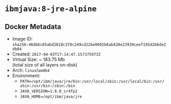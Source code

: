 # `ibmjava:8-jre-alpine`

## Docker Metadata

- Image ID: `sha256:46db6c85abd2818c370c249cd22be0692b6ab428e23939ceef195d2b6de2db04`
- Created: `2017-04-03T17:14:47.157375973Z`
- Virtual Size: ~ 183.75 Mb  
  (total size of all layers on-disk)
- Arch: `linux`/`amd64`
- Environment:
  - `PATH=/opt/ibm/java/jre/bin:/usr/local/sbin:/usr/local/bin:/usr/sbin:/usr/bin:/sbin:/bin`
  - `JAVA_VERSION=1.8.0_sr4fp2`
  - `JAVA_HOME=/opt/ibm/java/jre`
